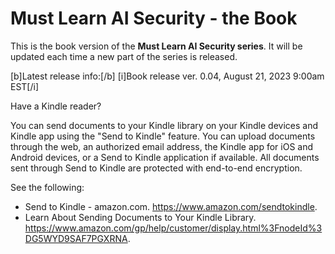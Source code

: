 # Must Learn AI Security - the Book

This is the book version of the <b>Must Learn AI Security series</b>. It will be updated each time a new part of the series is released.

[b]Latest release info:[/b] [i]Book release ver. 0.04, August 21, 2023 9:00am EST[/i]

Have a Kindle reader?

You can send documents to your Kindle library on your Kindle devices and Kindle app using the "Send to Kindle" feature. You can upload documents through the web, an authorized email address, the Kindle app for iOS and Android devices, or a Send to Kindle application if available. All documents sent through Send to Kindle are protected with end-to-end encryption. 

See the following: 

* Send to Kindle - amazon.com. https://www.amazon.com/sendtokindle.
* Learn About Sending Documents to Your Kindle Library. https://www.amazon.com/gp/help/customer/display.html%3FnodeId%3DG5WYD9SAF7PGXRNA.

